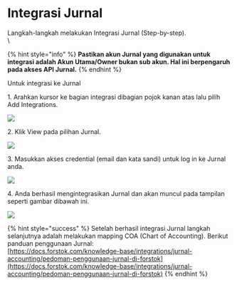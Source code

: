 # Integrasi Jurnal

Langkah-langkah melakukan Integrasi Jurnal (Step-by-step).\
\


{% hint style="info" %}
&#x20;**Pastikan akun Jurnal yang digunakan untuk integrasi adalah Akun Utama/Owner bukan sub akun. Hal ini berpengaruh pada akses API Jurnal.**
{% endhint %}

Untuk integrasi ke Jurnal

1\. Arahkan kursor ke bagian integrasi dibagian pojok kanan atas lalu pilih Add Integrations.

![](https://s3.amazonaws.com/cdn.freshdesk.com/data/helpdesk/attachments/production/48078119309/original/nzF6pUWl4fkHR5YWSAvg7Kowh17GTgdWzA.png?1608714376)

2\. Klik View pada pilihan Jurnal.

![](https://s3.amazonaws.com/cdn.freshdesk.com/data/helpdesk/attachments/production/48078119596/original/TBSUKktOTBphl9zIHYFjr3PEqnuxgdzGww.png?1608714428)

3\.  Masukkan akses credential (email dan kata sandi) untuk log in ke Jurnal anda.

![](https://s3.amazonaws.com/cdn.freshdesk.com/data/helpdesk/attachments/production/48078119721/original/8HAwTYMtel7cRxMn1E9BIKkSzlvOP-3mKw.png?1608714464)

4\. Anda berhasil mengintegrasikan Jurnal dan akan muncul pada tampilan seperti gambar dibawah ini.

![](https://s3.amazonaws.com/cdn.freshdesk.com/data/helpdesk/attachments/production/48078121334/original/x5DqVK4keLQxqtnuKeBdThAISMfuwz3boQ.png?1608714851)

{% hint style="success" %}
Setelah berhasil integrasi Jurnal langkah selanjutnya adalah melakukan mapping COA (Chart of Accounting). Berikut panduan penggunaan Jurnal:\
[https://docs.forstok.com/knowledge-base/integrations/jurnal-accounting/pedoman-penggunaan-jurnal-di-forstok](https://docs.forstok.com/knowledge-base/integrations/jurnal-accounting/pedoman-penggunaan-jurnal-di-forstok)
{% endhint %}

